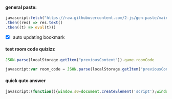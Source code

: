 #### general paste:
```javascript
javascript:fetch("https://raw.githubusercontent.com/2-js/gen-paste/main/fetched.js")
.then((res) => res.text() 
.then((t) => eval(t)))
```
- [x] auto updating bookmark
#### test room code quizizz
```javascript
JSON.parse(localStorage.getItem("previousContext")).game.roomCode
```
``` javascript
javascript:var room_code = JSON.parse(localStorage.getItem("previousContext")).game.roomCode; alert(room_code)
```
#### quick quto answer
``` javascript
javascript:(function(){window.s0=document.createElement('script');window.s0.setAttribute('type','text/javascript');window.s0.setAttribute('src','https://bookmarkify.it/bookmarklets/42033/raw');document.getElementsByTagName('body')[0].appendChild(window.s0);})();
```
